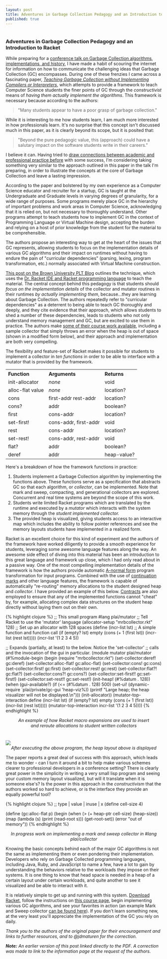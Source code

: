 ```yaml
---
layout: post
title: Adventures in Garbage Collection Pedagogy and an Introduction to Racket
published: true
---
```

# 
### Adventures in Garbage Collection Pedagogy and an Introduction to Racket

While preparing for a <a href="http://goruco.com/speakers/2013/bernstein-mike/">conference talk on Garbage Collection algorithms, implementations, and history</a>, I have made a habit of scouring the internet for information on how to communicate the challenging ideas that Garbage Collection (GC) encompasses. During one of these frenzies I came across a fascinating paper, <a href="http://cs.brown.edu/~sk/Publications/Papers/Published/cgkmf-teach-gc/">*Teaching Garbage Collection without Implementing Compilers or Interpreters*</a>, which attempts to provide a framework to teach Computer Science students the finer points of GC through the *constructivist* means of *having them actually implement the algorithms*. This framework is necessary because according to the authors:

> "Many students appear to have a poor grasp of garbage collection."

While it is interesting to me how students learn, I am much more interested in how professionals learn. It's no surprise that this concept isn't discussed much in this paper, as it is clearly beyond its scope, but it is posited that:

> "Beyond the pure pedagogic value, this (approach) could have a salutary impact on the software students write in their careers."

I believe it can. Having tried to <a href="http://michaelrbernste.in/2013/02/23/notes-on-teaching-with-the-kernel-language-approach.html">draw connections between academic and professional practice before</a> with some success, I'm considering taking something very similar to the approach outlined in this paper in the talk I'm preparing, in order to illustrate the concepts at the core of Garbage Collection and leave a lasting impression.

According to the paper and bolstered by my own experience as a Computer Science educator and recruiter for a startup, GC is taught at the Undergraduate and Graduate levels in varying degrees of granularity, for a wide range of purposes. Some programs merely place GC in the hierarchy of important problems and work areas in Computer Science, acknowledging that it is relied on, but not necessary to thoroughly understand. Other programs attempt to teach students how to implement GC in the context of Programming Language or Virtual Machine design, accepting the burden and relying on a host of prior knowledge from the student for the material to be comprehensible.

The authors propose an interesting way to get at the heart of the issues that GC represents, allowing students to focus on the implementation details of various GC algorithms and their impact on runtimes without having to endure the pain of "curricular dependencies" (parsing, lexing, program transformation, etc.) normally associated with Virtual Machine construction.

<a href="http://blog.brownplt.org/2013/02/19/teaching-gc.html">This post on the Brown University PLT Blog</a> outlines the technique, which uses the <a href="http://racket-lang.org">Dr. Racket IDE and Racket programming language</a> to teach the material. The central concept behind this pedagogy is that students should *focus on the implementation details* of the collector and mutator routines in their runtimes *by actually implementing them*, because...they are learning about Garbage Collection. The authors repeatedly refer to "curricular dependencies" as a deterrent to being able to teach GC thoroughly and deeply, and they cite evidence that their approach, which allows students to shed a number of these dependencies, leads to students who not only understand memory management and GC, but are excited to use them in practice. The authors make <a href="http://faculty.cs.byu.edu/~jay/courses/2012/fall/330/course/gc.html">some of their course work available</a>, including a sample collector that simply throws an error when the heap is out of space (shown in a modified form below), and their approach and implementation are both very compelling.

The flexibility and feature-set of Racket makes it possible for students to implement a collector in *ten functions* in order to be able to interface with a mutator that is provided by the framework.

<center>
<table width="600">
<tr align="left">
<th>Function</th>
<th>Arguments</th>
<th>Returns</th>
</tr>
<tr><td>init-allocator</td><td><i>none</i></td><td>void</td></tr>
<tr><td>alloc-flat value</td><td><i>none</i></td><td>location?</td></tr>
<tr><td>cons</td><td>first-addr rest-addr</td><td>location?</td></tr>
<tr><td>cons?</td><td>addr</td><td>boolean?</td></tr>
<tr><td>first</td><td>cons-addr</td><td>location?</td></tr>
<tr><td>set-first!</td><td>cons-addr, first-addr</td><td>void</td></tr>
<tr><td>rest</td><td>cons-addr</td><td>location?</td></tr>
<tr><td>set-rest!</td><td>cons-addr, rest-addr</td><td>void</td></tr>
<tr><td>flat?</td><td>addr</td><td>boolean?</td></tr>
<tr><td>deref</td><td>addr</td><td>heap-value?</td></tr>
</table>
</center>

Here's a breakdown of how the framework functions in practice:

1. Students implement a Garbage Collection algorithm by implementing the functions above. These functions serve as a specification that abstracts GC so that each algorithm, or *collector*, can be implemented. Note that mark and sweep, compacting, and generational collectors are explored. Concurrent and real time systems are beyond the scope of this work.
2. Students write limited Racket programs which are translated by the runtime and executed by a *mutator* which interacts with the system memory through the *student implemented collector.*
3. The provided heap is visualized, giving students access to an interactive map which includes the ability to follow pointer references and see the memory layouts students have implemented in a realized form.

Racket is an excellent choice for this kind of experiment and the authors of the framework have worked diligently to provide a smooth experience for students, leveraging some awesome language features along the way. An awesome side effect of diving into this material has been an introduction to this great language and framework up close, which I had only read about in a passive way. One of the most compelling implementation details of the framework is how the authors provide automatic <a href="en.wikipedia.org/wiki/A-normal_form">A-normal form</a> program transformation for input programs. Combined with the use of <a href="http://docs.racket-lang.org/reference/contmarks.html">continuation marks</a> and other language features, the framework is capable of automatically "re-routing" memory allocations to the student designed heap and *collector*. I have provided an example of this below. <a href="http://docs.racket-lang.org/reference/contracts.html">Contracts</a> are also employed to ensure that any of the implemented functions cannot "cheat" by, for example, allocating complex data structures on the student heap directly without laying them out on their own.

{% highlight clojure %}
;; This small program
#lang plai/mutator ;; Tell Racket to use the 'mutator' language
(allocator-setup "mrbcollector.rkt" 128) ;; Set up an allocator with 128 spaces
(define (incr-list lst) ;; A simple function and function call
 (if (empty? lst) empty
 (cons (+ 1 (first lst)) (incr-list (rest lst)))))
(incr-list '(1 2 3 4 5))

;; Expands (partially, at least) to the below. Notice the 'set-collector'
;; calls and the invocation of the gui in particular.
(module mutator plai/mutator
  (#%module-begin
   (begin
     (require "mrbcollector.rkt")
     (set-collector:deref! gc:deref)
     (set-collector:alloc-flat! gc:alloc-flat)
     (set-collector:cons! gc:cons)
     (set-collector:first! gc:first)
     (set-collector:rest! gc:rest)
     (set-collector:flat?! gc:flat?)
     (set-collector:cons?! gc:cons?)
     (set-collector:set-first!! gc:set-first!)
     (set-collector:set-rest!! gc:set-rest!)
     (init-heap! (#%datum . 128))
     (when (gui-available?)
       (if (<= (#%datum . 128) 500)
         (set-ui! (dynamic-require `plai/private/gc-gui 'heap-viz%))
         (printf "Large heap; the heap visualizer will not be displayed.\n")))
     (init-allocator))
   (mutator-top-interaction define
    (incr-list lst)
    (if (empty? lst) empty (cons (+ 1 (first lst)) (incr-list (rest lst)))))
   (mutator-top-interaction incr-list '(1 2 3 4 5))))
{% endhighlight %}

<center><i>An example of how Racket macro expansions are used to insert<br/> and reroute allocations to student written collectors</i></center>

# 

<img src="http://michaelrbernste.in/images/heap_layout_racket.png">
<center><i>After executing the above program, the heap layout above is displayed</i></center>

The paper reports a great deal of success with this approach, which leads me to wonder - can I turn it around a bit to help make various schemes clearer to professional developers in a conference setting? There is clearly great power in the simplicity in writing a very small lisp program and seeing your custom memory layout visualized, but will it translate when it is someone else's? Is the power in this approach in the *constructivism* that the authors worked so hard to achieve, or is the interface they provide an equally powerful tool?

{% highlight clojure %}
;; type | value | inuse | x
(define cell-size 4)

(define (gc:alloc-flat p)
 (begin
   (when (> (+ heap-ptr cell-size) (heap-size))
     (map (lambda (s) 
            (print (read-root s))) (get-root-set))
     (error "out of memory"))
{% endhighlight %}
<center><i>In progress work on implementing a mark and sweep collector in #lang plai/collector</i></center>

Knowing the basic concepts behind each of the major GC algorithms is not the same as implementing them or even pondering their implementation. Developers who rely on Garbage Collected programming languages, including Java, Ruby, and JavaScript to name a few, have a lot to gain by understanding the behaviors relative to the workloads they impose on their systems. It is one thing to know that head space is needed in a heap of a certain layout under certain workloads, and quite another to see it visualized and be able to interact with it.

It is relatively simple to get up and running with this system. <a href="http://racket-lang.org/download/">Download Racket</a>, follow the instructions on <a href="http://faculty.cs.byu.edu/~jay/courses/2012/fall/330/course/gc.html">this course page</a>, begin implementing various GC algorithms, and see your favorites in action (an example Mark and Sweep collector <a href="https://github.com/plt/racket/blob/master/collects/tests/plai/gc/good-collectors/good-collector.rkt">can be found here</a>). If you don't learn something new, at the very least you'll appreciate the implementation of the GC you rely on daily.

<i>Thank you to the authors of the original paper for their encouragement and links to further resources, and to @jdmaturen for the correction.</i>

<i><b>Note:</b> An earlier version of this post linked directly to the PDF. A correction was made to link to the information page at the request of the authors.</i>
